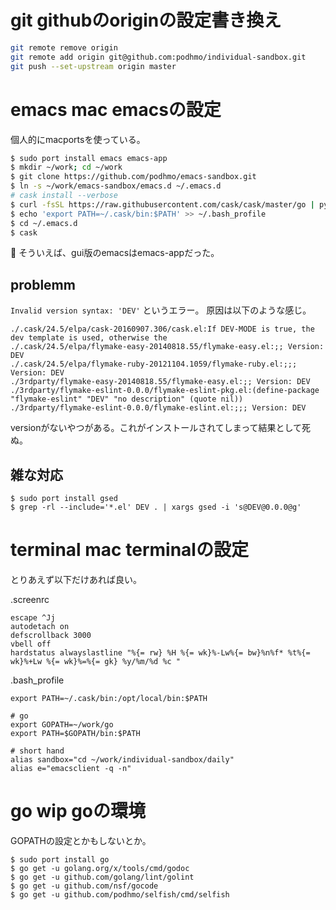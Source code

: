 # git githubのoriginの設定書き換え

```bash
git remote remove origin
git remote add origin git@github.com:podhmo/individual-sandbox.git
git push --set-upstream origin master
```

# emacs mac emacsの設定

個人的にmacportsを使っている。

```bash
$ sudo port install emacs emacs-app
$ mkdir ~/work; cd ~/work
$ git clone https://github.com/podhmo/emacs-sandbox.git
$ ln -s ~/work/emacs-sandbox/emacs.d ~/.emacs.d
# cask install --verbose
$ curl -fsSL https://raw.githubusercontent.com/cask/cask/master/go | python
$ echo 'export PATH=~/.cask/bin:$PATH' >> ~/.bash_profile
$ cd ~/.emacs.d
$ cask
```

:notebook: そういえば、gui版のemacsはemacs-appだった。


## problemm

`Invalid version syntax: 'DEV'` というエラー。
原因は以下のような感じ。

```
./.cask/24.5/elpa/cask-20160907.306/cask.el:If DEV-MODE is true, the dev template is used, otherwise the
./.cask/24.5/elpa/flymake-easy-20140818.55/flymake-easy.el:;; Version: DEV
./.cask/24.5/elpa/flymake-ruby-20121104.1059/flymake-ruby.el:;;; Version: DEV
./3rdparty/flymake-easy-20140818.55/flymake-easy.el:;; Version: DEV
./3rdparty/flymake-eslint-0.0.0/flymake-eslint-pkg.el:(define-package "flymake-eslint" "DEV" "no description" (quote nil))
./3rdparty/flymake-eslint-0.0.0/flymake-eslint.el:;;; Version: DEV
```

versionがないやつがある。これがインストールされてしまって結果として死ぬ。

## 雑な対応

```
$ sudo port install gsed
$ grep -rl --include='*.el' DEV . | xargs gsed -i 's@DEV@0.0.0@g'
```
# terminal mac terminalの設定

とりあえず以下だけあれば良い。

.screenrc

```
escape ^Jj
autodetach on
defscrollback 3000
vbell off
hardstatus alwayslastline "%{= rw} %H %{= wk}%-Lw%{= bw}%n%f* %t%{= wk}%+Lw %{= wk}%=%{= gk} %y/%m/%d %c "
```

.bash_profile

```
export PATH=~/.cask/bin:/opt/local/bin:$PATH

# go
export GOPATH=~/work/go
export PATH=$GOPATH/bin:$PATH

# short hand
alias sandbox="cd ~/work/individual-sandbox/daily"
alias e="emacsclient -q -n"
```

# go wip goの環境

GOPATHの設定とかもしないとか。

```
$ sudo port install go
$ go get -u golang.org/x/tools/cmd/godoc
$ go get -u github.com/golang/lint/golint
$ go get -u github.com/nsf/gocode
$ go get -u github.com/podhmo/selfish/cmd/selfish
```
